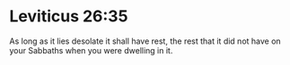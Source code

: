 # Leviticus 26:35

As long as it lies desolate it shall have rest, the rest that it did not have on your Sabbaths when you were dwelling in it.
